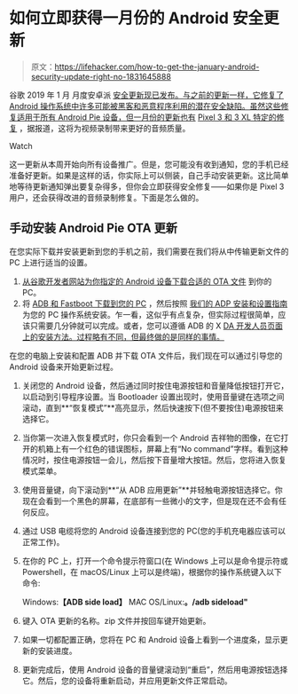 # 如何立即获得一月份的 Android 安全更新

> 原文：<https://lifehacker.com/how-to-get-the-january-android-security-update-right-no-1831645888>

谷歌 2019 年 1 月 月度安卓派 [安全更新现已发布。与之前的更新一样，它修复了 Android 操作系统中许多可能被黑客和恶意程序利用的潜在安全缺陷。虽然这些修复适用于所有 Android Pie 设备，但一月份的更新也有](https://source.android.com/security/bulletin/2019-01-01) [Pixel 3 和 3 XL 特定的修复](https://source.android.com/security/bulletin/pixel/2019-01-01) ，据报道，这将为视频录制带来更好的音频质量。

Watch

这一更新从本周开始向所有设备推广。但是，您可能没有收到通知，您的手机已经准备好更新。如果是这样的话，你实际上可以侧装，自己手动安装更新。这比简单地等待更新通知弹出要复杂得多，但你会立即获得安全修复——如果你是 Pixel 3 用户，还会获得改进的音频录制修复。下面是怎么做的。

## 手动安装 Android Pie OTA 更新

在您实际下载并安装更新到您的手机之前，我们需要在我们将从中传输更新文件的 PC 上进行适当的设置。

1.  [从谷歌开发者网站为你指定的 Android 设备下载合适的 OTA 文件](https://developers.google.com/android/ota) 到你的 PC。
2.  将 [ADB 和 Fastboot 下载到您的 PC](https://developer.android.com/studio/releases/platform-tools) ，然后按照 [我们的 ADP 安装和设置指南](https://lifehacker.com/the-easiest-way-to-install-androids-adb-and-fastboot-to-1586992378#_ga=2.43814561.562174998.1547140413-330282983.1530319322) 为您的 PC 操作系统安装。乍一看，这似乎有点复杂，但实际过程很简单，应该只需要几分钟就可以完成。或者，您可以遵循 ADB 的 X [DA 开发人员页面上的安装方法。过程略有不同，但最终做的是同样的事情。](https://www.xda-developers.com/install-adb-windows-macos-linux/)

在您的电脑上安装和配置 ADB 并下载 OTA 文件后，我们现在可以通过引导您的 Android 设备来开始更新过程。

1.  关闭您的 Android 设备，然后通过同时按住电源按钮和音量降低按钮打开它，以启动到引导程序设置。当 Bootloader 设置出现时，使用音量键在选项之间滚动，直到**“恢复模式”**高亮显示，然后快速按下(但不要按住)电源按钮来选择它。
2.  当你第一次进入恢复模式时，你只会看到一个 Android 吉祥物的图像，在它打开的机箱上有一个红色的错误图标，屏幕上有“No command”字样。看到这种情况时，按住电源按钮一会儿，然后按下音量增大按钮。然后，您将进入恢复模式菜单。
3.  使用音量键，向下滚动到**“从 ADB 应用更新”**并轻触电源按钮选择它。你现在会看到一个黑色的屏幕，在底部有一些微小的文字，但是现在还不会有任何反应。
4.  通过 USB 电缆将您的 Android 设备连接到您的 PC(您的手机充电器应该可以正常工作)。
5.  在你的 PC 上，打开一个命令提示符窗口(在 Windows 上可以是命令提示符或 Powershell，在 macOS/Linux 上可以是终端)，根据你的操作系统键入以下命令:

    Windows:**【ADB side load】**
    MAC OS/Linux:**。/adb sideload"**
6.  键入 OTA 更新的名称。zip 文件并按回车键开始更新。
7.  如果一切都配置正确，您将在 PC 和 Android 设备上看到一个进度条，显示更新的安装进度。
8.  更新完成后，使用 Android 设备的音量键滚动到“重启”，然后用电源按钮选择它。然后，您的设备将重新启动，并应用更新文件正常启动。